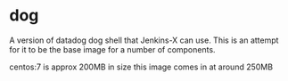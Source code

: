 # dog

A version of datadog dog shell that Jenkins-X can use. This is an attempt for it to be the base image for a number of components.

centos:7 is approx 200MB in size
this image comes in at around 250MB
